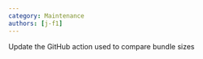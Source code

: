 ```yaml
---
category: Maintenance
authors: [j-f1]
---
```


Update the GitHub action used to compare bundle sizes
